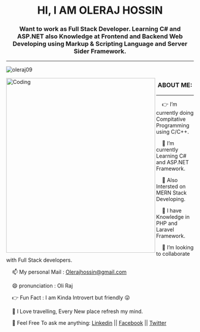 <h1 align="center">HI, I AM OLERAJ HOSSIN</h1>
<h3 align="center">Want to work as Full Stack Developer. Learning C# and ASP.NET also Knowledge at Frontend and Backend Web Developing using Markup & Scripting Language and Server Sider Framework.</h3><hr>
<p align="left"> <img src="https://komarev.com/ghpvc/?username=oleraj09&label=Profile%20views&color=0e75b6&style=flat" alt="oleraj09" /> </p>
<img align="left" alt="Coding" width="400" height="470" src="https://cdn.dribbble.com/users/1162077/screenshots/5403918/focus-animation.gif">

   <h3 align="center">ABOUT ME: </h3><hr>
   <p align="left">
  
   &nbsp; &nbsp; 👉 I’m currently doing Compitative Programming using C/C++.
  
   &nbsp; &nbsp; 💞️ I’m currently Learning C# and ASP.NET Framework.

   &nbsp; &nbsp; 🌱 Also Intersted on MERN Stack Developing.
  
   &nbsp; &nbsp; 💬 I have Knowledge in PHP and Laravel Framework.
  
   &nbsp; &nbsp; 👯 I’m looking to collaborate with Full Stack developers.
         
   &nbsp; &nbsp; 📫 My personal Mail : Olerajhossin@gmail.com
         
   &nbsp; &nbsp; 😄 pronunciation    : Oli Raj
   
   &nbsp; &nbsp; 👉 Fun Fact         : I am Kinda Introvert but friendly 😜
         
   &nbsp; &nbsp; 🔭 I Love travelling, Every New place refresh my mind.
  
   &nbsp; &nbsp; 💬 Feel Free To ask me anything: [Linkedin](https://www.linkedin.com/in/oleraj-hossin-2b8b5a19a)  ||   [Facebook](https://www.facebook.com/oleraj.hossin)   ||  [Twitter](https://twitter.com/mondoloz)
  </p>
   




